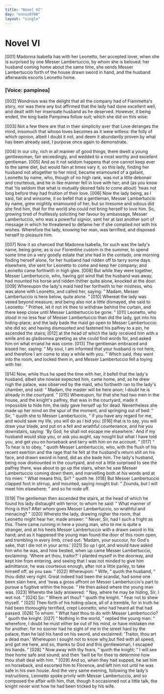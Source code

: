 ```yaml
---
title: "Novel VI"
day: "ennov0706"
layout: "single"
---
```

<div id="nov0706" type="novella" who="pampinea">
 <h1>
  Novel VI
 </h1>
 <argument>
  <p>
   <a name="p07060001">
    [001]
   </a>
   Madonna Isabella has with her Leonetto, her
accepted lover, when she is surprised by one Messer Lambertuccio, by whom she is beloved:
her husband coming home about the same time, she sends Messer Lambertuccio forth of the
house drawn sword in hand, and the husband afterwards escorts Leonetto
home.
  </p>
 </argument>
 <p>
  <h3>
   [Voice: pampinea]
  </h3>
 </p>
 <div3 type="commentary" who="author">
  <p>
   <a name="p07060002">
    [002]
   </a>
   Wondrous
   was the delight that
	all the company had of Fiammetta's story, nor was there any but affirmed that the lady had
	done excellent well, and dealt with her insensate husband as he deserved.  However, it
	being ended, the king bade Pampinea follow suit; which she did on this wise:
  </p>
 </div3>
 <div3 type="commentary" who="pampinea">
  <p>
   <a name="p07060003">
    [003]
   </a>
   Not a few there are that in their simplicity aver that Love deranges the mind,
	insomuch that whoso loves becomes as it were witless: the folly of which opinion, albeit I
	doubt it not, and deem it abundantly proven by what has been already said, I purpose once
	again to demonstrate.
  </p>
 </div3>
 <p>
  <a name="p07060004">
   [004]
  </a>
  In our city, rich in all manner of good things, there dwelt a
young gentlewoman, fair exceedingly, and wedded to a most worthy and excellent
gentleman.
  <a name="p07060005">
   [005]
  </a>
  And as it not seldom happens that one cannot keep ever to the same
diet, but would fain at times vary it, so this lady, finding her husband not altogether to
her mind, became enamoured of a gallant, Leonetto by name, who, though of no high rank,
was not a little debonair and courteous, and he in like manner
fell in love with her; and (as you know that 'tis seldom that what is
mutually desired fails to come about) 'twas not long before they had
fruition of their love.
  <a name="p07060006">
   [006]
  </a>
  Now the lady being, as I said, fair and winsome,
it so befell that a gentleman, Messer Lambertuccio by name, grew mightily enamoured of
her, but so tiresome and odious did she
  find him, that for the world she could
not bring herself to love him.  So, growing tired of fruitlessly soliciting her favour by
ambassage, Messer Lambertuccio, who was a powerful signior, sent her at last another sort
of message in which he threatened to defame her if she complied not with his
wishes. Wherefore the lady, knowing her man, was terrified, and disposed herself to
pleasure him.
 </p>
 <p>
  <a name="p07060007">
   [007]
  </a>
  Now it so chanced that Madonna Isabella, for such was the lady's
name, being gone, as is our Florentine custom in the summer, to spend some time on a very
goodly estate that she had in the contado, one morning finding herself alone, for her
husband had ridden off to tarry some days elsewhere, she sent for Leonetto to come and
keep her company; and Leonetto came forthwith in high glee.
  <a name="p07060008">
   [008]
  </a>
  But while they were
together, Messer Lambertuccio, who, having got wind that the husband was away, had mounted
his horse and ridden thither quite alone, knocked at the door.
  <a name="p07060009">
   [009]
  </a>
  Whereupon the
lady's maid hied her forthwith to her mistress, who was alone with Leonetto, and called
her, saying:
  <q direct="unspecified">
   Madam, Messer Lambertuccio is here below, quite alone.
  </q>
  <a name="p07060010">
   [010]
  </a>
  Whereat the lady was vexed beyond measure; and being also not a little
dismayed, she said to Leonetto:
  <q direct="unspecified">
   Prithee, let it not irk thee to withdraw behind the
curtain, and there keep close until Messer Lambertuccio be gone.
  </q>
  <a name="p07060011">
   [011]
  </a>
  Leonetto,
who stood in no less fear of Messer Lambertuccio than did the lady, got into his
hiding-place; and the lady bade the maid go open to Messer Lambertuccio: she did so; and
having dismounted and fastened his palfrey to a pin, he ascended the stairs;
  <a name="p07060012">
   [012]
  </a>
  at
the head of which the lady received him with a smile and as gladsomea greeting as she
could find words for, and asked him on what errand he was come.
  <a name="p07060013">
   [013]
  </a>
  The gentleman
embraced and kissed her, saying:
  <q direct="unspecified">
   My soul, I am informed that your husband is not here,
and therefore I am come to stay a while with you.
  </q>
  Which said, they went into the room,
and locked them in, and Messer Lambertuccio fell a toying with her.
 </p>
 <p>
  <a name="p07060014">
   [014]
  </a>
  Now, while thus
he sped the time with her, it befell that the lady's husband, albeit she nowise expected
him, came home, and, as he drew nigh the palace, was observed by the maid, who forthwith
ran to the lady's chamber, and said:
  <q direct="unspecified">
   Madam, the master will be here anon; I doubt he is
already in the courtyard.
  </q>
  <a name="p07060015">
   [015]
  </a>
  Whereupon, for that she had two men in the house,
and the knight's palfrey, that was in the courtyard, made it impossible to hide him, the
lady gave
  herself up for dead. Nevertheless she made up her mind on the spur
of the moment, and springing out of bed:
  <q direct="unspecified">
   Sir,
  </q>
  quoth she to Messer Lambertuccio,
  <q direct="unspecified">
   if you have any regard for me, and would save my life, you will do as I bid you:
   <a name="p07060016">
    [016]
   </a>
   that is to say, you will draw your blade, and put on a fell and wrathful
countenance, and hie you downstairs, saying: 'By God, he shall not escape me elsewhere.'
And if my husband would stop you, or ask you aught, say nought but what I have told you,
and get you on horseback and tarry with him on no account.
  </q>
  <a name="p07060017">
   [017]
  </a>
  <q direct="unspecified">
   To hear is to
obey,
  </q>
  quoth Messer Lambertuccio, who, with the flush of his recent exertion and the
rage that he felt at the husband's return still on his face, and drawn sword in hand, did
as she bade him. The lady's husband, being now dismounted in the courtyard, and not a
little surprised to see the palfrey there, was about to go up the stairs, when he saw
Messer Lambertuccio coming down them, and marvelling both at his words and at
his mien:
  <q direct="unspecified">
   What means this, Sir?
  </q>
  quoth he.
  <a name="p07060018">
   [018]
  </a>
  But Messer Lambertuccio
clapped foot in stirrup, and mounted, saying nought but:
  <q direct="unspecified">
   Zounds, but I will meet him
elsewhere;
  </q>
  and so he rode off.
 </p>
 <p>
  <a name="p07060019">
   [019]
  </a>
  The gentleman then ascended the stairs, at the
head of which he found his lady distraught with terror, to whom he said:
  <q direct="unspecified">
   What manner of
thing is this? After whom goes Messer Lambertuccio, so wrathful and menacing?
  </q>
  <a name="p07060020">
   [020]
  </a>
  Whereto the lady, drawing nigher the room, that Leonetto might hear her, made
answer:
  <q direct="unspecified">
   Never, Sir, had I such a fright as this. There came running in here a young
man, who to me is quite a stranger, and at his heels Messer Lambertuccio with a drawn
sword in his hand; and as it happened the young man found the door of this room open, and
trembling in every limb, cried out: 'Madam, your succour, for God's sake, that I die not
in your arms.'
   <a name="p07060021">
    [021]
   </a>
   So up I got, and would have asked him who he was, and how
bested, when up came Messer Lambertuccio, exclaiming: 'Where art thou, traitor?' I planted
myself in the doorway, and kept him from entering, and seeing that I was not minded to
give him admittance, he was courteous enough, after not a little parley, to take himself
off, as you saw.
  </q>
  <a name="p07060022">
   [022]
  </a>
  Whereupon:
  <q direct="unspecified">
   Wife,
  </q>
  quoth the husband,
  <q direct="unspecified">
   thou didst very right. Great indeed had been the
scandal, had some one been slain here, and 'twas a gross affront on Messer Lambertuccio's
part to pursue a fugitive within the house.
  </q>
  He then asked where the young man
was.
  <a name="p07060023">
   [023]
  </a>
  Whereto
  the lady answered:
  <q direct="unspecified">
   Nay, where he may be hiding,
Sir, I wot not.
  </q>
  <a name="p07060024">
   [024]
  </a>
  So:
  <q direct="unspecified">
   Where art thou?
  </q>
  quoth the knight.
  <q direct="unspecified">
   Fear not to
shew thyself.
  </q>
  <a name="p07060025">
   [025]
  </a>
  Then forth of his hiding-place, all of a tremble, for in
truth he had been thoroughly terrified, crept Leonetto, who had heard all that had passed.
  <a name="p07060026">
   [026]
  </a>
  To whom:
  <q direct="unspecified">
   What hast thou to do with Messer Lambertuccio?
  </q>
  quoth the
knight.
  <a name="p07060027">
   [027]
  </a>
  <q direct="unspecified">
   Nothing in the world,
  </q>
  replied the young man:
  <q direct="unspecified">
   wherefore, I
doubt he must either be out of his mind, or have mistaken me for another; for no sooner
had he sight of me in the street hard by the palace, than he laid his hand on his sword,
and exclaimed: 'Traitor, thou art a dead man.'  Whereupon I sought not to know why,but
fled with all speed, and got me here, and so, thanks to God and this gentlewoman, I
escaped his hands.
  </q>
  <a name="p07060028">
   [028]
  </a>
  <q direct="unspecified">
   Now away with thy fears,
  </q>
  quoth the knight;
  <q direct="unspecified">
   I
will see thee home safe and sound; and then 'twill be for thee to
determine how thou shalt deal with him.
  </q>
  <a name="p07060029">
   [029]
  </a>
  And so, when they had supped, he
set him on horseback, and escorted him to Florence, and left him not until he was safe in
his own house. And the very same evening, following the lady's instructions, Leonetto
spoke privily with Messer Lambertuccio, and so composed the affair with him, that, though
it occasioned not a little talk, the knight never wist how he had been tricked by his
wife.
 </p>
</div>